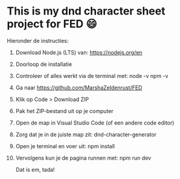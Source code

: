 # This is my dnd character sheet project for FED :smile:

Hieronder de instructies:
1. Download Node.js (LTS) van: https://nodejs.org/en
2. Doorloop de installatie
3. Controleer of alles werkt via de terminal met:
   node -v
   npm -v
4. Ga naar https://github.com/MarshaZeldenrust/FED
5. Klik op Code > Download ZIP
6. Pak het ZIP-bestand uit op je computer
7. Open de map in Visual Studio Code (of een andere code editor)
8. Zorg dat je in de juiste map zit: dnd-character-generator
9. Open je terminal en voer uit:
    npm install
10. Vervolgens kun je de pagina runnen met:
    npm run dev

    Dat is em, tada!
